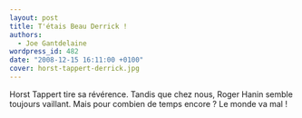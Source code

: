 ```yaml
---
layout: post
title: T'étais Beau Derrick !
authors:
  - Joe Gantdelaine
wordpress_id: 482
date: "2008-12-15 16:11:00 +0100"
cover: horst-tappert-derrick.jpg
---
```


Horst Tappert tire sa révérence. Tandis que chez nous, Roger Hanin semble
toujours vaillant. Mais pour combien de temps encore ? Le monde va mal !
